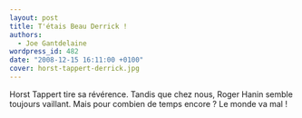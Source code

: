 ```yaml
---
layout: post
title: T'étais Beau Derrick !
authors:
  - Joe Gantdelaine
wordpress_id: 482
date: "2008-12-15 16:11:00 +0100"
cover: horst-tappert-derrick.jpg
---
```


Horst Tappert tire sa révérence. Tandis que chez nous, Roger Hanin semble
toujours vaillant. Mais pour combien de temps encore ? Le monde va mal !
